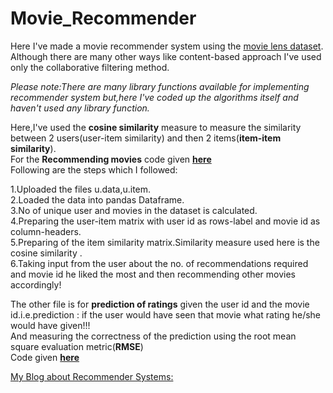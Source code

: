 # Movie_Recommender

Here I've made a movie recommender system using the [movie lens dataset](https://grouplens.org/datasets/movielens/). 
Although there are many other ways like content-based approach I've used only the collaborative filtering method. 

 *Please note:There are many library functions available for implementing recommender system but,here I've coded up the algorithms itself and haven't used any library function.* 
  
Here,I've used the **cosine similarity** measure to measure the similarity between 2 users(user-item similarity) and then 2 items(**item-item similarity**).  
For the **Recommending movies** code given **[here](https://github.com/Ankita-Das/Movie_Recommender/blob/master/movierec.ipynb)**  
Following are the steps which I followed:  

1.Uploaded the files u.data,u.item.    
2.Loaded the data into pandas Dataframe.  
3.No of unique user and movies in the dataset is calculated.  
4.Preparing the user-item matrix with user id as rows-label and movie id as column-headers.  
5.Preparing of the item similarity matrix.Similarity measure used here is the cosine similarity .  
6.Taking input from the user about the no. of recommendations required and movie id he liked the most and then recommending other     movies accordingly!    

The other file is for **prediction of ratings** given the user id and the movie id.i.e.prediction : if the user would have seen that movie what rating he/she would have given!!!  
And measuring the correctness of the prediction using the root mean square evaluation metric(**RMSE**)  
Code given **[here](https://github.com/Ankita-Das/Movie_Recommender/blob/master/ratings_predict.ipynb)** 


[My Blog about Recommender Systems:](https://ankita-das.github.io/2018-05-01-recommender_system/)

